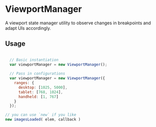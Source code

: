 ViewportManager
===============

A viewport state manager utility to observe changes in breakpoints and adapt UIs accordingly.

## Usage

``` js
  
  // Basic instantiation
  var viewportManager = new ViewportManager();
  
  // Pass in configurations
  var viewportManager = new ViewportManager({
    ranges: {
      desktop: [1025, 5000],
      tablet: [768, 1024],
      handheld: [1, 767]
    }
  });

// you can use `new` if you like
new imagesLoaded( elem, callback )
```
